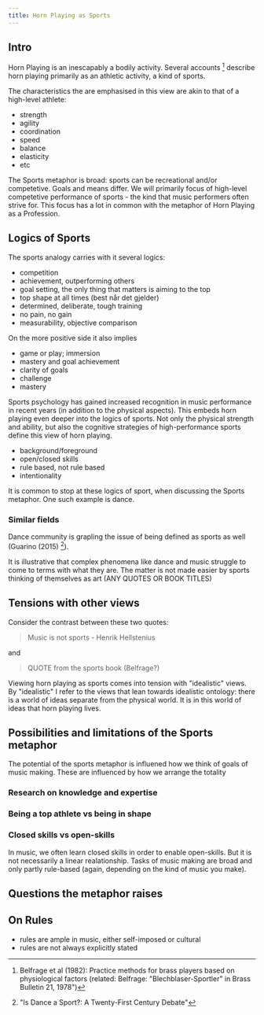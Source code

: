 ```yaml
---
title: Horn Playing as Sports
---
```


## Intro
Horn Playing is an inescapably a bodily activity. Several accounts [^belfrage-account-sports] describe horn playing primarily as an athletic activity, a kind of sports.

[^belfrage-account-sports]: Belfrage et al (1982): Practice methods for brass players based on physiological factors (related: Belfrage: "Blechblaser-Sportler" in Brass Bulletin 21, 1978")

The characteristics the are emphasised in this view are akin to that of a high-level athlete:

- strength
- agility
- coordination
- speed
- balance
- elasticity
- etc

The Sports metaphor is broad: sports can be recreational and/or competetive. Goals and means differ. We will primarily focus of high-level competetive performance of sports - the kind that music performers often strive for. This focus has a lot in common with the metaphor of Horn Playing as a Profession.

## Logics of Sports

The sports analogy carries with it several logics:

- competition
- achievement, outperforming others
- goal setting, the only thing that matters is aiming to the top
- top shape at all times (best når det gjelder)
- determined, deliberate, tough training
- no pain, no gain
- measurability, objective comparison

On the more positive side it also implies

- game or play; immersion
- mastery and goal achievement
- clarity of goals
- challenge
- mastery

Sports psychology has gained increased recognition in music performance in recent years (in addition to the physical aspects). This embeds horn playing even deeper into the logics of sports. Not only the physical strength and ability, but also the cognitive strategies of high-performance sports define this view of horn playing.

- background/foreground
- open/closed skills
- rule based, not rule based
- intentionality


It is common to stop at these logics of sport, when discussing the Sports metaphor. One such example is dance.

### Similar fields
Dance community is grapling the issue of being defined as sports as well (Guarino (2015) [^guarino-2015]).

[^guarino-2015]: "Is Dance a Sport?: A Twenty-First Century Debate"

It is illustrative that complex phenomena like dance and music struggle to come to terms with what they are. The matter is not made easier by sports thinking of themselves as art (ANY QUOTES OR BOOK TITLES)

## Tensions with other views

Consider the contrast between these two quotes:

> Music is not sports - Henrik Hellstenius

and

> QUOTE from the sports book (Belfrage?)

Viewing horn playing as sports comes into tension with "idealistic" views. By "idealistic" I refer to the views that lean towards idealistic ontology: there is a world of ideas separate from the physical world. It is in this world of ideas that horn playing lives.

## Possibilities and limitations of the Sports metaphor

The potential of the sports metaphor is influened how we think of goals of music making. These are influenced by how we arrange the totality


### Research on knowledge and expertise


### Being a top athlete vs being in shape


### Closed skills vs open-skills
In music, we often learn closed skills in order to enable open-skills. But it is not necessarily a linear realationship. Tasks of music making are broad and only partly rule-based (again, depending on the kind of music you make).





## Questions the metaphor raises


## On Rules

- rules are ample in music, either self-imposed or cultural
- rules are not always explicitly stated
